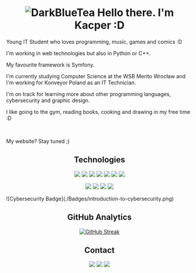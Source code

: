 <h1 align="center"><img src="https://cdn3.emoji.gg/emojis/5961-darkbluetea.gif" width="32px" height="32px" alt="DarkBlueTea"> Hello there. I'm Kacper :D</h1>

<p>Young IT Student who loves programming, music, games and comics :D</p>
<p >I'm working in web technologies but also in Python or C++.</p>
<p >My favourite framework is Symfony.</p>
<p >I'm currently studying Computer Science at the WSB Merito Wrocław and I'm working for Konveyor Poland as an IT Technician.</p>
<p >I'm on track for learning more about other programming languages, cybersecurity and graphic design.</p>
<p >I like going to the gym, reading books, cooking and drawing in my free time :D</p><br>
<p >My website? Stay tuned ;)</p>

</p>

<h2 align="center">Technologies</h2>
<p align="center">
<img src="https://img.shields.io/badge/PYTHON-32ad4b?style=for-the-badge&logo=python&logoColor=ffffff&logoSize=30px"/>
<img src="https://img.shields.io/badge/C%2B%2B-4d8dc9?style=for-the-badge&logo=c%2B%2B&logoColor=ffffff&logoSize=30px"/>
<img src="https://img.shields.io/badge/JAVASCRIPT-f0e918?style=for-the-badge&logoSize=30px&logo=javascript&logoColor=030302"/>
<img src="https://img.shields.io/badge/HTML5-ff7105?style=for-the-badge&logo=html5&logoColor=ffffff&logoSize=30px"/>
<img src="https://img.shields.io/badge/CSS-02d10c?style=for-the-badge&logo=css3&logoColor=ffffff&logoSize=30px"/>
<img src="https://img.shields.io/badge/SYMFONY-40734e?style=for-the-badge&logo=symfony&logoColor=ffffff&logoSize=30px"/>
<img src="https://img.shields.io/badge/MYSQL-3d5ff5?style=for-the-badge&logo=mysql&logoColor=ffffff&logoSize=30px"/>
</p>
<p align="center">
<img src="https://img.shields.io/badge/GIT-ff1428?style=for-the-badge&logo=git&logoColor=ffffff&logoSize=30px"/>
<img src="https://img.shields.io/badge/GITHUB-242426?style=for-the-badge&logo=github&logoColor=ffffff&logoSize=30px"/>
<img src="https://img.shields.io/badge/VISUAL%20STUDIO%20CODE-3838f5?style=for-the-badge&logo=visual-studio-code&logoColor=ffffff&logoSize=30px/">
<img src="https://img.shields.io/badge/PHOTOSHOP-272a73?style=for-the-badge&logo=adobe-photoshop&logoColor=ffffff&logoSize=30px"/>
</p>
![Cybersecurity Badge](./Badges/introduction-to-cybersecurity.png)

<h2 align="center">GitHub Analytics</h2>
<p align="center">
  <a href="https://git.io/streak-stats"><img src="https://streak-stats.demolab.com?user=Panelinio&theme=transparent&hide_border=true&card_width=600" alt="GitHub Streak" /></a>
</p>
<h2 align="center">Contact</h2>
<p align="center">
<a href="https://www.linkedin.com/in/kacper-twardowski-a7b0a42a3/"><img src="https://img.shields.io/badge/-Kacper%20Twardowski-0077B5?style=for-the-badge&logo=Linkedin&logoColor=white&logoSize=30px"/></a>
<a href="mailto:kacper.tw150@gmail.com"><img src="https://img.shields.io/badge/-kacper.tw150@gmail.com-D14836?style=for-the-badge&logo=Gmail&logoColor=white&logoSize=30px"/></a>
<a href="https://instagram.com/_ktwardowski_"><img src="https://img.shields.io/badge/-@_ktwardowski_-E4405F?style=for-the-badge&logo=Instagram&logoColor=white&logoSize=30px"/></a>
</p>

